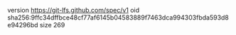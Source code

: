 version https://git-lfs.github.com/spec/v1
oid sha256:9ffc34dffbce48cf77af6145b04583889f7463dca994303fbda593d8e94296bd
size 269
